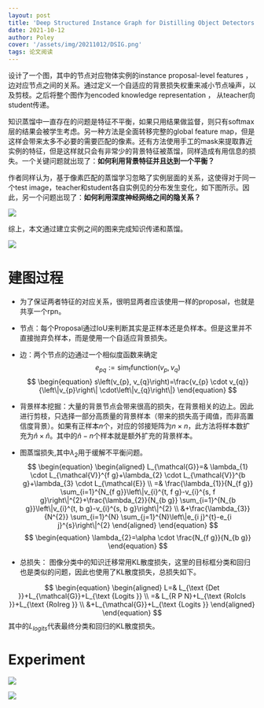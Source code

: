 ```yaml
---
layout: post
title: 'Deep Structured Instance Graph for Distilling Object Detectors'
date: 2021-10-12
author: Poley
cover: '/assets/img/20211012/DSIG.png'
tags: 论文阅读
---
```


设计了一个图，其中的节点对应物体实例的instance proposal-level features ，边对应节点之间的关系。通过定义一个自适应的背景损失权重来减小节点噪声，以及剪枝。之后将整个图作为encoded knowledge representation ， 从teacher向 student传递。

知识蒸馏中一直存在的问题是特征不平衡，如果只用结果做监督，则只有softmax层的结果会被学生考虑。另一种方法是全面转移完整的global feature map，但是这样会带来太多不必要的需要匹配的像素。还有方法使用手工的mask来提取靠近实例的特征，但是这样就只会有非常少的背景特征被蒸馏，同样造成有用信息的损失。一个关键问题就出现了：**如何利用背景特征并且达到一个平衡？**

作者同样认为，基于像素匹配的蒸馏学习忽略了实例层面的关系，这使得对于同一个test image，teacher和student各自实例见的分布发生变化，如下图所示。因此，另一个问题出现了：**如何利用深度神经网络之间的隐关系？**

![](/assets/img/20211012/DSIGF1.png)

综上，本文通过建立实例之间的图来完成知识传递和蒸馏。

![](/assets/img/20211012/DSIGF2.png)

# 建图过程

+ 为了保证两者特征的对应关系，很明显两者应该使用一样的proposal，也就是共享一个rpn。
+ 节点：每个Proposal通过IoU来判断其实是正样本还是负样本。但是这里并不直接抛弃负样本，而是使用一个自适应背景损失。
+ 边：两个节点的边通过一个相似度函数来确定
$$
\begin{equation}
e_{p q}:=\operatorname{sim_{f}function}\left(v_{p}, v_{q}\right)
\end{equation}
$$
$$
\begin{equation}
s\left(v_{p}, v_{q}\right)=\frac{v_{p} \cdot v_{q}}{\left\|v_{p}\right\| \cdot\left\|v_{q}\right\|}
\end{equation}
$$
+ 背景样本挖掘：大量的背景节点会带来很高的损失，在背景相关的边上。因此进行剪枝，只选择一部分高质量的背景样本（带来的损失高于阈值，而非高置信度背景）。如果有正样本$n$个，对应的邻接矩阵为$n\times n$，此方法将样本数扩充为$\hat{n} \times \hat{n}$。其中的$\hat{n}-n$个样本就是额外扩充的背景样本。

+ 图蒸馏损失,其中$\lambda_2$用于缓解不平衡问题。
$$
\begin{equation}
\begin{aligned}
L_{\mathcal{G}}=& \lambda_{1} \cdot L_{\mathcal{V}}^{f g}+\lambda_{2} \cdot L_{\mathcal{V}}^{b g}+\lambda_{3} \cdot L_{\mathcal{E}} \\
=& \frac{\lambda_{1}}{N_{f g}} \sum_{i=1}^{N_{f g}}\left\|v_{i}^{t, f g}-v_{i}^{s, f g}\right\|^{2}+\frac{\lambda_{2}}{N_{b g}} \sum_{i=1}^{N_{b g}}\left\|v_{i}^{t, b g}-v_{i}^{s, b g}\right\|^{2} \\
&+\frac{\lambda_{3}}{N^{2}} \sum_{i=1}^{N} \sum_{j=1}^{N}\left\|e_{i j}^{t}-e_{i j}^{s}\right\|^{2}
\end{aligned}
\end{equation}
$$
$$
\begin{equation}
\lambda_{2}=\alpha \cdot \frac{N_{f g}}{N_{b g}}
\end{equation}
$$

+ 总损失： 图像分类中的知识迁移常用KL散度损失，这里的目标框分类和回归也是类似的问题，因此也使用了KL散度损失，总损失如下。

$$
\begin{equation}
\begin{aligned}
L=& L_{\text {Det }}+L_{\mathcal{G}}+L_{\text {Logits }} \\
=& L_{R P N}+L_{\text {RoIcls }}+L_{\text {RoIreg }} \\
&+L_{\mathcal{G}}+L_{\text {Logits }}
\end{aligned}
\end{equation}
$$
其中的$L_{logits}$代表最终分类和回归的KL散度损失。

# Experiment

![](/assets/img/20211012/DSIGF3.png)

![](/assets/img/20211012/DSIGT1.png)